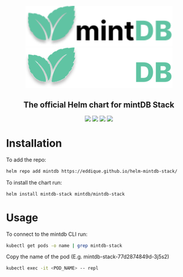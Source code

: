 <p align="center">
    <img width="400" src="./img/logo-light.png#gh-light-mode-only" alt="mintDB Logo">
    <img width="400" src="./img/logo.svg#gh-dark-mode-only" alt="mintDB Logo">
</p>
<h2 align="center">The official Helm chart for mintDB Stack</h2>
<p align="center">
    <a href="https://github.com/eddique/helm-mintdb-stack/releases/latest"><img src="https://img.shields.io/github/v/release/eddique/helm-mintdb-stack.svg"></a>
    <a href="https://img.shields.io/docker/pulls/eddique/mintdb-stack"><img src="https://img.shields.io/docker/pulls/eddique/mintdb-stack"></a>
    <a href="https://img.shields.io/badge/built_with-Rust-dca282.svg"><img src="https://img.shields.io/badge/built_with-Rust-dca282.svg"></a>
    <a href="https://www.linkedin.com/in/eric-rodriguez-3a402811b/"><img src="https://img.shields.io/badge/linkedIn-connect-4777AF"></a>
</p>

# Installation

To add the repo:

```sh
helm repo add mintdb https://eddique.github.io/helm-mintdb-stack/
```

To install the chart run:

```sh
helm install mintdb-stack mintdb/mintdb-stack
```

# Usage

To connect to the mintdb CLI run:

```sh
kubectl get pods -o name | grep mintdb-stack
```

Copy the name of the pod (E.g. mintdb-stack-77d2874849d-3j5s2)

```sh
kubectl exec -it <POD_NAME> -- repl
```